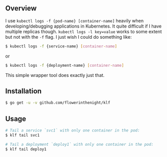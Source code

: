 ## Overview

I use `kubectl logs -f {pod-name} [container-name]` heavily when developing/debugging applications in Kubernetes. It quite difficult if I have multiple replicas though. `kubectl logs -l key=value` works to some extent but not with the `-f` flag. I just wish I could do something like:
```bash
$ kubectl logs -f {service-name} [container-name]
```
or
```bash
$ kubectl logs -f {deployment-name} [container-name]
```

This simple wrapper tool does exactly just that.

## Installation

```bash
$ go get -u -v github.com/flowerinthenight/klf
```

## Usage

```bash
# Tail a service `svc1` with only one container in the pod:
$ klf tail svc1

# Tail a deployment `deploy1` with only one container in the pod:
$ klf tail deploy1
```
